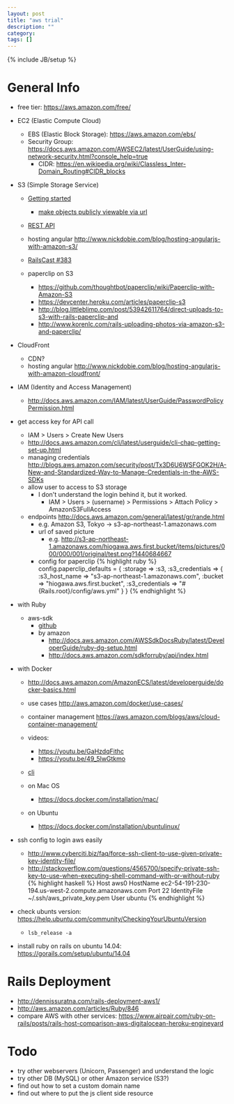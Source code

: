 ```yaml
---
layout: post
title: "aws trial"
description: ""
category: 
tags: []
---
```

{% include JB/setup %}

# General Info

- free tier: <https://aws.amazon.com/free/>

- EC2 (Elastic Compute Cloud)
  - EBS (Elastic Block Storage): <https://aws.amazon.com/ebs/>
  - Security Group: <https://docs.aws.amazon.com/AWSEC2/latest/UserGuide/using-network-security.html?console_help=true>
    - CIDR: <https://en.wikipedia.org/wiki/Classless_Inter-Domain_Routing#CIDR_blocks>

- S3 (Simple Storage Service)
  - [Getting started](https://docs.aws.amazon.com/AmazonS3/latest/gsg/GetStartedWithS3.html)
    - [make objects publicly viewable via url](http://docs.aws.amazon.com/AmazonS3/latest/UG/EditingPermissionsonanObject.html)
  - [REST API](http://docs.aws.amazon.com/AmazonS3/latest/API/APIRest.html)

  - hosting angular <http://www.nickdobie.com/blog/hosting-angularjs-with-amazon-s3/>
  - [RailsCast #383](http://railscasts.com/episodes/383-uploading-to-amazon-s3)

  - paperclip on S3
    - <https://github.com/thoughtbot/paperclip/wiki/Paperclip-with-Amazon-S3>
    - <https://devcenter.heroku.com/articles/paperclip-s3>
    - <http://blog.littleblimp.com/post/53942611764/direct-uploads-to-s3-with-rails-paperclip-and>
    - <http://www.korenlc.com/rails-uploading-photos-via-amazon-s3-and-paperclip/>

- CloudFront
  - CDN?
  - hosting angular <http://www.nickdobie.com/blog/hosting-angularjs-with-amazon-cloudfront/>

- IAM (Identity and Access Management)
  - <http://docs.aws.amazon.com/IAM/latest/UserGuide/PasswordPolicyPermission.html>

- get access key for API call
  - IAM > Users > Create New Users
  - <http://docs.aws.amazon.com/cli/latest/userguide/cli-chap-getting-set-up.html>
  - managing credentials <http://blogs.aws.amazon.com/security/post/Tx3D6U6WSFGOK2H/A-New-and-Standardized-Way-to-Manage-Credentials-in-the-AWS-SDKs>
  - allow user to access to S3 storage
    - I don't understand the login behind it, but it worked.
      - IAM > Users > (username) > Permissions > Attach Policy > AmazonS3FullAccess
  - endpoints <http://docs.aws.amazon.com/general/latest/gr/rande.html>
    - e.g. Amazon S3, Tokyo -> s3-ap-northeast-1.amazonaws.com
    - url of saved picture
      - e.g. http://s3-ap-northeast-1.amazonaws.com/hiogawa.aws.first.bucket/items/pictures/000/000/001/original/test.png?1440684667
    - config for paperclip
{% highlight ruby %}
config.paperclip_defaults = {
  :storage        => :s3,
  :s3_credentials => {
    :s3_host_name   => "s3-ap-northeast-1.amazonaws.com",
    :bucket         => "hiogawa.aws.first.bucket",
    :s3_credentials => "#{Rails.root}/config/aws.yml"
  }
}
{% endhighlight %}


- with Ruby
  - aws-sdk
    - [github](https://github.com/aws/aws-sdk-ruby)
    - by amazon
      - <http://docs.aws.amazon.com/AWSSdkDocsRuby/latest/DeveloperGuide/ruby-dg-setup.html>
      - <http://docs.aws.amazon.com/sdkforruby/api/index.html>

- with Docker
  - <http://docs.aws.amazon.com/AmazonECS/latest/developerguide/docker-basics.html>
  - use cases <http://aws.amazon.com/docker/use-cases/>
  - container management <https://aws.amazon.com/blogs/aws/cloud-container-management/>
  - videos:
    - <https://youtu.be/GaHzdqFithc>
    - <https://youtu.be/49_5lwGtkmo>

  - [cli](https://docs.docker.com/reference/commandline/cli/)
  - on Mac OS
    - <https://docs.docker.com/installation/mac/>
  - on Ubuntu
    - <https://docs.docker.com/installation/ubuntulinux/>
    
- ssh config to login aws easily
  - <http://www.cyberciti.biz/faq/force-ssh-client-to-use-given-private-key-identity-file/>
  - <http://stackoverflow.com/questions/4565700/specify-private-ssh-key-to-use-when-executing-shell-command-with-or-without-ruby>
{% highlight haskell %}
Host aws0
     HostName ec2-54-191-230-194.us-west-2.compute.amazonaws.com
     Port 22
     IdentityFile ~/.ssh/aws_private_key.pem
     User ubuntu
{% endhighlight %}

- check ubunts version: <https://help.ubuntu.com/community/CheckingYourUbuntuVersion>
  - `lsb_release -a`

- install ruby on rails on ubuntu 14.04: <https://gorails.com/setup/ubuntu/14.04>

# Rails Deployment

- <http://dennissuratna.com/rails-deployment-aws1/>
- <http://aws.amazon.com/articles/Ruby/846>
- compare AWS with other services: <https://www.airpair.com/ruby-on-rails/posts/rails-host-comparison-aws-digitalocean-heroku-engineyard>

# Todo

- try other webservers (Unicorn, Passenger) and understand the logic
- try other DB (MySQL) or other Amazon service (S3?)
- find out how to set a custom domain name
- find out where to put the js client side resource
